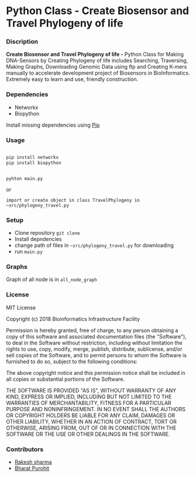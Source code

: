 # Python Class - Create Biosensor and Travel Phylogeny of life 


### Discription 
**Create Biosensor and Travel Phylogeny of life -** Python Class for Making DNA-Sensors by Creating Phylogeny of life includes Searching, Traversing, Making Graphs, Downloading Genomic Data using ftp and Creating K-mers manually to accelerate development project of Biosensors in BioInformatics.
Extremely easy to learn and use, friendly construction.

### Dependencies 

- Networkx
- Biopython

Install missing dependencies using [Pip](https://pypi.org/project/pip/)


### Usage

```python

pip install networkx
pip install biopython

```


```console

pyhton main.py

```
 or 

```
import or create object in class TravelPhylogeny in   ~src/phylogeny_travel.py 
```

### Setup 

- Clone repository `git clone `
- Install depndencies
- change path of files in `~src/phylogeny_travel.py` for downloading
- run `main.py`


### Graphs

Graph of all node is in `all_node_graph`



### License


MIT License

Copyright (c) 2018 Bioinformatics Infrastructure Facility

Permission is hereby granted, free of charge, to any person obtaining a copy
of this software and associated documentation files (the "Software"), to deal
in the Software without restriction, including without limitation the rights
to use, copy, modify, merge, publish, distribute, sublicense, and/or sell
copies of the Software, and to permit persons to whom the Software is
furnished to do so, subject to the following conditions:

The above copyright notice and this permission notice shall be included in all
copies or substantial portions of the Software.

THE SOFTWARE IS PROVIDED "AS IS", WITHOUT WARRANTY OF ANY KIND, EXPRESS OR
IMPLIED, INCLUDING BUT NOT LIMITED TO THE WARRANTIES OF MERCHANTABILITY,
FITNESS FOR A PARTICULAR PURPOSE AND NONINFRINGEMENT. IN NO EVENT SHALL THE
AUTHORS OR COPYRIGHT HOLDERS BE LIABLE FOR ANY CLAIM, DAMAGES OR OTHER
LIABILITY, WHETHER IN AN ACTION OF CONTRACT, TORT OR OTHERWISE, ARISING FROM,
OUT OF OR IN CONNECTION WITH THE SOFTWARE OR THE USE OR OTHER DEALINGS IN THE
SOFTWARE.





### Contributors 

- [Rakesh sharma](https://github.com/rakesh691)
- [Bharat Purohit](https://github.com/bharatpurohit97)









